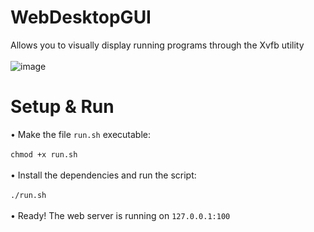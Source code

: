 # WebDesktopGUI
Allows you to visually display running programs through the Xvfb utility<br><br>
![image](https://github.com/user-attachments/assets/d50cd5df-b955-4a38-bb3d-4af1f584b876)

# Setup & Run
• Make the file ```run.sh``` executable:<br><br>
```chmod +x run.sh```<br><br>
• Install the dependencies and run the script:<br><br>
```./run.sh```<br><br>
• Ready! The web server is running on ```127.0.0.1:100```
